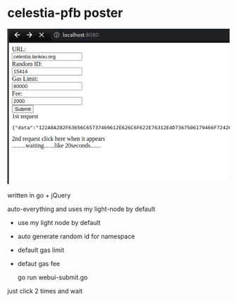 # celestia-pfb poster

![UI screenshot](screenshot.png)

written in go + jQuery

auto-everything and uses my light-node by default
- use my light node by default
- auto generate random id for namespace
- default gas limit
- defaut gas fee

    go run webui-submit.go

just click 2 times and wait

